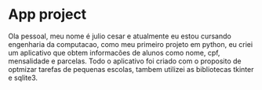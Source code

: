 # App project 

Ola pessoal, meu nome é julio cesar e atualmente eu estou cursando engenharia da computacao, como meu primeiro projeto em python, eu criei um aplicativo que obtem informacões de alunos como nome, cpf, mensalidade e parcelas. Todo o aplicativo foi criado com o proposito de optmizar tarefas de pequenas escolas, tambem utilizei as bibliotecas tkinter e sqlite3.
